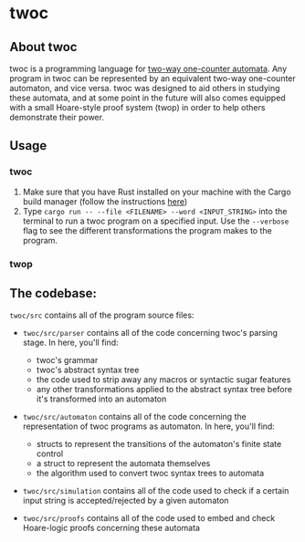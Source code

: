 # twoc

## About twoc
twoc is a programming language for [two-way one-counter automata](https://www.sciencedirect.com/science/article/pii/0304397582900871). Any program in twoc can be represented by an equivalent two-way one-counter automaton, and vice versa. twoc was designed to aid others in studying these automata, and at some point in the future will also comes equipped with a small Hoare-style proof system (twop) in order to help others demonstrate their power.

## Usage
### twoc
1. Make sure that you have Rust installed on your machine with the Cargo build manager (follow the instructions [here](https://doc.rust-lang.org/cargo/getting-started/installation.html))
2. Type ```cargo run -- --file <FILENAME> --word <INPUT_STRING>``` into the terminal to run a twoc program on a specified input. Use the ```--verbose``` flag to see the different transformations the program makes to the program. 

### twop

## The codebase:
```twoc/src``` contains all of the program source files:
- ```twoc/src/parser``` contains all of the code concerning twoc's parsing stage. In here, you'll find:
    - twoc's grammar
    - twoc's abstract syntax tree
    - the code used to strip away any macros or syntactic sugar features
    - any other transformations applied to the abstract syntax tree before it's transformed into an automaton

- ```twoc/src/automaton``` contains all of the code concerning the representation of twoc programs as automaton. In here, you'll find:
    - structs to represent the transitions of the automaton's finite state control
    - a struct to represent the automata themselves
    - the algorithm used to convert twoc syntax trees to automata

- ```twoc/src/simulation``` contains all of the code used to check if a certain input string is accepted/rejected by a given automaton

- ```twoc/src/proofs``` contains all of the code used to embed and check Hoare-logic proofs concerning these automata
